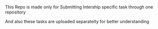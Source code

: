 This Repo is made only for Submitting Intership specific task  through one repository

And also these tasks are uploaded separatelty for better understanding 
